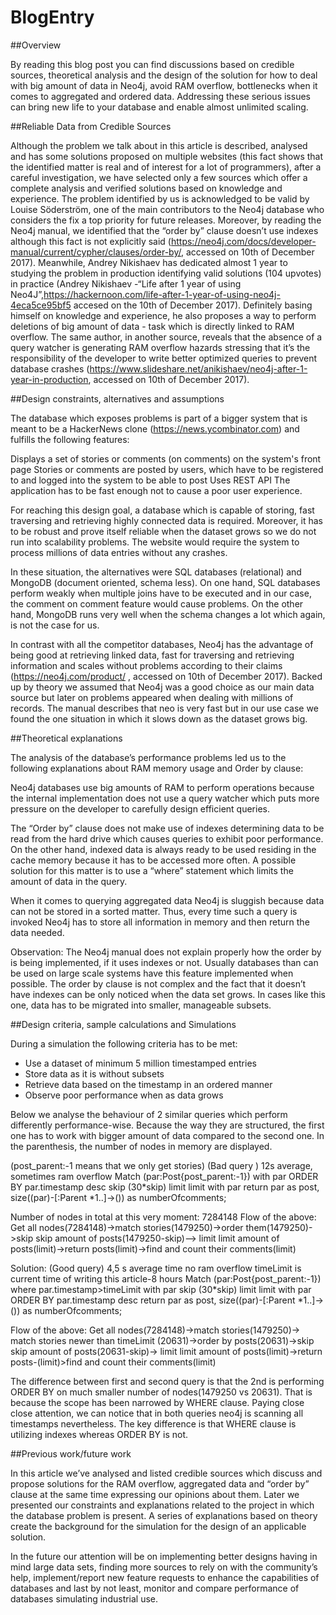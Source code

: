 # BlogEntry

	
##Overview

By reading this blog post you can find discussions based on credible sources, theoretical analysis and the design of the solution for how to deal with big amount of data in Neo4j, avoid RAM overflow, bottlenecks when it comes to aggregated and ordered data. Addressing these serious issues can bring new life to your database and enable almost unlimited scaling. 
				
##Reliable Data from Credible Sources 

Although the problem we talk about in this article is described, analysed and has some solutions proposed on multiple websites (this fact shows that the identified matter is real and of interest for a lot of programmers), after a careful investigation, we have selected only a few sources which offer a complete analysis and verified solutions based on knowledge and experience. 
The problem identified by us is acknowledged to be valid by Louise Söderström, one of the main contributors to the Neo4j database who considers the fix a top priority for future releases. Moreover, by reading the Neo4j manual, we identified that the “order by” clause doesn’t use indexes although this fact is not explicitly said (https://neo4j.com/docs/developer-manual/current/cypher/clauses/order-by/, accessed on 10th of December 2017).
Meanwhile, Andrey Nikishaev has dedicated almost 1 year to studying the problem in production identifying valid solutions (104 upvotes) in practice (Andrey Nikishaev -“Life after 1 year of using Neo4J”,https://hackernoon.com/life-after-1-year-of-using-neo4j-4eca5ce95bf5 accesed on the 10th of December 2017). Definitely basing himself on knowledge and experience, he also proposes a way to perform deletions of big amount of data - task which is directly linked to RAM overflow.
The same author, in another source, reveals that the absence of a query watcher is generating RAM overflow hazards stressing that it’s the responsibility of the developer to write better optimized queries to prevent database crashes (https://www.slideshare.net/anikishaev/neo4j-after-1-year-in-production, accessed on 10th of December 2017).

##Design constraints, alternatives and assumptions 

The database which exposes problems is part of a bigger system that is meant to be a HackerNews clone (https://news.ycombinator.com) and fulfills the following features:

Displays a set of stories or comments (on comments) on the system's front page
Stories or comments are posted by users, which have to be registered to and logged into the system to be able to post
Uses REST API
The application has to be fast enough not to cause a poor user experience.

For reaching this design goal, a database which is capable of storing, fast traversing and retrieving highly connected data is required. Moreover, it has to be robust and prove itself reliable when the dataset grows so we do not run into scalability problems. The website would require the system to process millions of data entries without any crashes.

In these situation, the alternatives were SQL databases (relational) and MongoDB (document oriented, schema less). On one hand, SQL databases perform weakly when multiple joins have to be executed and in our case, the comment on comment feature would cause problems. On the other hand, MongoDB runs very well when the schema changes a lot which again, is not the case for us.

In contrast with all the competitor databases, Neo4j has the advantage of being good at retrieving linked data, fast for traversing and retrieving information and scales without problems according to their claims (https://neo4j.com/product/ , accessed on 10th of December 2017). Backed up by theory we assumed that Neo4j was a good choice as our main data source but later on problems appeared when dealing with millions of records. The manual describes that neo is very fast but in our use case we found the one situation in which it slows down as the dataset grows big. 

##Theoretical explanations

The analysis of the database’s performance problems led us to the following explanations about RAM memory usage and Order by clause:

  Neo4j databases use big amounts of RAM to perform operations because the internal implementation does not use a query watcher which puts more pressure on the developer to carefully design efficient queries.

  The “Order by” clause does not make use of indexes determining data to be read from the hard drive which causes queries to exhibit poor performance. On the other hand, indexed data is always ready to be used residing in the cache memory because it has to be accessed more often. A possible solution for this matter is to use a “where” statement which limits the amount of data in the query.

  When it comes to querying aggregated data Neo4j is sluggish because data can not be stored in a sorted matter. Thus, every time such a query is invoked Neo4j has to store all information in memory and then return the data needed.


  Observation: The Neo4j manual does not explain properly how the order by is being implemented, if it uses indexes or not. Usually databases than can be used on large scale systems have this feature implemented when possible. The order by clause is not complex and the fact that it doesn’t have indexes can be only noticed when the data set grows. In cases like this one, data has to be migrated into smaller, manageable subsets. 


##Design criteria, sample calculations and Simulations


During a simulation the following criteria has to be met:

- Use a dataset of minimum 5 million timestamped entries
- Store data as it is without subsets
- Retrieve data based on the timestamp in an ordered manner
- Observe poor performance when as data grows

Below we analyse the behaviour of 2 similar queries which perform differently performance-wise. Because the way they are structured, the first one has to work with bigger amount of data compared to the second one. In the parenthesis, the number of nodes in memory are displayed.
 
(post_parent:-1 means that we only get stories)
(Bad query ) 12s average, sometimes ram overflow
Match (par:Post{post_parent:-1})
with par ORDER BY par.timestamp desc skip (30*skip) limit limit 
with par
return par as post, size((par)-[:Parent *1..]->()) as numberOfcomments;

Number of nodes in total at this very moment: 7284148
Flow of the above: Get all nodes(7284148)->match stories(1479250)->order them(1479250)->skip skip amount of posts(1479250-skip)--> limit limit amount of posts(limit)->return posts(limit)->find and count their comments(limit)

Solution:
(Good query) 4,5 s average time no ram overflow
timeLimit is current time of writing this article-8 hours
Match (par:Post{post_parent:-1}) where par.timestamp>timeLimit
with par skip (30*skip) limit limit 
with par ORDER BY par.timestamp desc
return par as post, size((par)-[:Parent *1..]->()) as numberOfcomments;

Flow of the above: Get all nodes(7284148)->match stories(1479250)-> match stories newer than timeLimit (20631)->order by posts(20631)->skip skip amount of posts(20631-skip)-> limit limit amount of posts(limit)->return posts-(limit)>find and count their comments(limit)

The difference between first and second query is that the 2nd is performing ORDER BY on much smaller number of nodes(1479250 vs 20631). That is because the scope has been narrowed by WHERE clause. Paying close close attention, we can notice that in both queries neo4j is scanning all timestamps nevertheless. The key difference is that WHERE clause is utilizing indexes whereas ORDER BY is not.  


##Previous work/future work 

In this article we’ve analysed and listed credible sources which discuss and propose solutions for the RAM overflow, aggregated data and “order by” clause at the same time expressing our opinions about them. Later we presented our constraints and explanations related to the project in which the database problem is present. A series of explanations based on theory create the background for the simulation for the design of an applicable solution.

  In the future our attention will be on implementing better designs having in mind large data sets, finding more sources to rely on with the community’s help, implement/report new feature requests to enhance the capabilities of databases and last by not least, monitor and compare performance of databases simulating industrial use.


